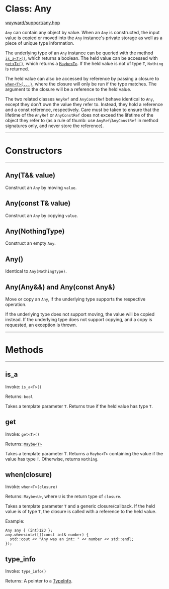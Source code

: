 # Class: Any

[wayward/support/any.hpp](https://github.com/simonask/w/blob/master/wayward/support/any.hpp)

`Any` can contain any object by value. When an `Any` is constructed, the input value is copied or moved into the `Any` instance's private storage as well as a piece of unique type information.

The underlying type of an `Any` instance can be queried with the method [`is_a<T>()`](#is_a), which returns a boolean. The held value can be accessed with [`get<T>()`](#get), which returns a [`Maybe<T>`](maybe.md). If the held value is not of type `T`, `Nothing` is returned.

The held value can also be accessed by reference by passing a closure to [`when<T>(...)`](#whenclosure), where the closure will only be run if the type matches. The argument to the closure will be a reference to the held value.

The two related classes `AnyRef` and `AnyConstRef` behave identical to `Any`, except they don't own the value they refer to. Instead, they hold a reference and a const reference, respectively. Care must be taken to ensure that the lifetime of the `AnyRef` or `AnyConstRef` does not exceed the lifetime of the object they refer to (as a rule of thumb: use `AnyRef`/`AnyConstRef` in method signatures only, and never store the reference).

---

# Constructors

---

## Any(T&& value)

Construct an `Any` by moving `value`.

## Any(const T& value)

Construct an `Any` by copying `value`.

## Any(NothingType)

Construct an empty `Any`.

## Any()

Identical to `Any(NothingType)`.

## Any(Any&&) and Any(const Any&)

Move or copy an `Any`, if the underlying type supports the respective operation.

If the underlying type does not support moving, the value will be copied instead. If the underlying type does not support copying, and a copy is requested, an exception is thrown.

---

# Methods

---

## is_a

Invoke: `is_a<T>()`

Returns: `bool`

Takes a template parameter `T`. Returns true if the held value has type `T`.

## get

Invoke: `get<T>()`

Returns: [`Maybe<T>`](maybe.md)

Takes a template parameter `T`. Returns a `Maybe<T>` containing the value if the value has type `T`. Otherwise, returns `Nothing`.

## when(closure)

Invoke: `when<T>(closure)`

Returns: `Maybe<U>`, where `U` is the return type of `closure`.

Takes a template parameter `T` and a generic closure/callback. If the held value is of type `T`, the closure is called with a reference to the held value.

Example:

    Any any { (int)123 };
    any.when<int>([](const int& number) {
      std::cout << "Any was an int: " << number << std::endl;
    });

## type_info

Invoke: `type_info()`

Returns: A pointer to a [TypeInfo](reflection.md#typeinfo).


